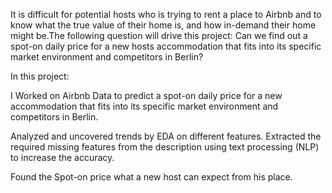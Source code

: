 It is difficult for potential hosts who is trying to rent a place to Airbnb and to know what the true value of their home is, and how in-demand their home might be.The following question will drive this project:
Can we find out a spot-on daily price for a new hosts accommodation that fits into its specific market environment and competitors in Berlin?

In this project:

I Worked on Airbnb Data to predict a spot-on daily price for a new accommodation that fits into its specific market environment and competitors in Berlin.

Analyzed and uncovered trends by EDA on different features. Extracted the required missing features from the description using text processing (NLP) to increase the accuracy. 

Found the Spot-on price what a new host can expect from his place.
